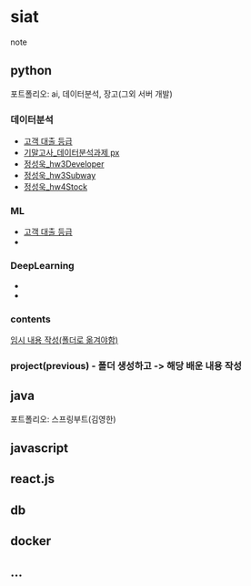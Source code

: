 # siat
note

## python
포트폴리오: ai, 데이터분석, 장고(그외 서버 개발)
### 데이터분석
- [고객 대출 등급](https://colab.research.google.com/drive/1afTQMsyK8wu1kf7wwSIXVXlEIt1dLkyW?usp=drive_open)
- [기말고사_데이터분석과제 px](https://colab.research.google.com/drive/1ZUjQ-S0CJjzxzedO8_YaJev7zxomXP_U?usp=drive_open)
- [정성욱_hw3Developer](https://colab.research.google.com/drive/1tnpd3NoxapqG97U1Z6hSVE3P6CaCTbCD?usp=drive_open)
- [정성욱_hw3Subway](https://colab.research.google.com/drive/1S8UT8JdDiUMnV5Z5wkmINrYOCphhRXjA?usp=drive_open#scrollTo=t6D4sD8Vis-Q)
- [정성욱_hw4Stock](https://colab.research.google.com/drive/1tnpd3NoxapqG97U1Z6hSVE3P6CaCTbCD?usp=drive_open)

### ML
- [고객 대출 등급](https://colab.research.google.com/drive/1afTQMsyK8wu1kf7wwSIXVXlEIt1dLkyW?usp=drive_open)
- [](https://colab.research.google.com/drive/1ZUjQ-S0CJjzxzedO8_YaJev7zxomXP_U?usp=drive_open)

### DeepLearning
- [](https://colab.research.google.com/drive/1afTQMsyK8wu1kf7wwSIXVXlEIt1dLkyW?usp=drive_open)
- [](https://colab.research.google.com/drive/1ZUjQ-S0CJjzxzedO8_YaJev7zxomXP_U?usp=drive_open)


### contents
[임시 내용 작성(폴더로 옮겨야함)](https://github.com/davJ-star/siat/blob/main/contents.md)


### project(previous) - 폴더 생성하고 -> 해당 배운 내용 작성


## java
포트폴리오: 스프링부트(김영한)

## javascript

## react.js

## db

## docker

## ...
